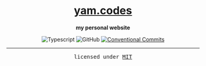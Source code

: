 <div align=center>
  <h1><a href="https://yam.codes">yam.codes</a></h1>

<b>my personal website</b>

![Typescript](https://img.shields.io/badge/TypeScript-007ACC?&logo=typescript&logoColor=white)
![GitHub](https://img.shields.io/github/license/satnaing/astro-paper?color=%232F3741)
[![Conventional Commits](https://img.shields.io/badge/Conventional%20Commits-1.0.0-%23FE5196?logo=conventionalcommits&logoColor=white)](https://conventionalcommits.org)

---

<samp>licensed under [MIT](LICENSE)</samp>

</div>
